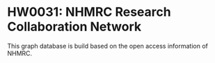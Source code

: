 # HW0031: NHMRC Research Collaboration Network
This graph database is build based on the open access information of NHMRC.
